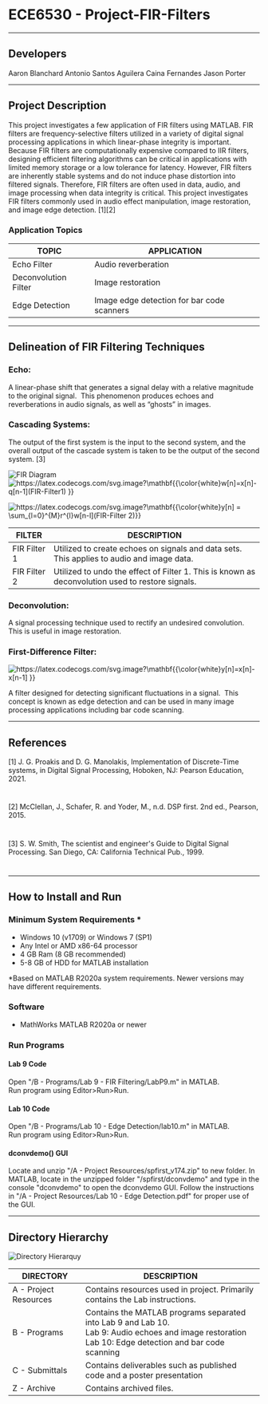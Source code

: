 # ECE6530 - Project-FIR-Filters

---

## Developers
Aaron Blanchard
Antonio Santos Aguilera
Caina Fernandes
Jason Porter




---

## Project Description

This project investigates a few application of FIR filters using MATLAB. FIR filters are frequency-selective filters utilized in a variety of digital signal processing applications in which linear-phase integrity is important.  Because FIR filters are computationally expensive compared to IIR filters, designing efficient filtering algorithms can be critical in applications with limited memory storage or a low tolerance for latency.  However, FIR filters are inherently stable systems and do not induce phase distortion into filtered signals.  Therefore, FIR filters are often used in data, audio, and image processing when data integrity is critical. This project investigates FIR filters commonly used in audio effect manipulation, image restoration, and image edge detection. [1][2]

### Application Topics

| TOPIC                | APPLICATION                                |
| -------------------- | ------------------------------------------ |
| Echo Filter          | Audio reverberation                        |
| Deconvolution Filter | Image restoration                          |
| Edge Detection       | Image edge detection for bar code scanners |


---

## Delineation of FIR Filtering Techniques

### Echo: 

A linear-phase shift that generates a signal delay with a relative magnitude to the original signal.  This phenomenon produces echoes and reverberations in audio signals, as well as “ghosts” in images.

### Cascading Systems: 

The output of the first system is the input to the second system, and the overall output of the cascade system is taken to be the output of the second system. [3]


![FIR Diagram](https://user-images.githubusercontent.com/100549490/166173153-637e9b12-26b2-43a1-802d-3d5b7944050c.svg)
<img src="https://latex.codecogs.com/svg.image?\mathbf{{\color{white}w[n]=x[n]-q[n-1](FIR-Filter1)&space;}}" title="https://latex.codecogs.com/svg.image?\mathbf{{\color{white}w[n]=x[n]-q[n-1](FIR-Filter1) }}" />

<img src="https://latex.codecogs.com/svg.image?\mathbf{{\color{white}y[n]&space;=&space;\sum_{l=0}^{M}r^{l}w[n-l](FIR-Filter&space;2)}}&space;" title="https://latex.codecogs.com/svg.image?\mathbf{{\color{white}y[n] = \sum_{l=0}^{M}r^{l}w[n-l](FIR-Filter 2)}} " />

| FILTER       | DESCRIPTION                                                  |
| ------------ | ------------------------------------------------------------ |
| FIR Filter 1 | Utilized to create echoes on signals and data sets.  This applies to audio and image data. |
| FIR Filter 2 | Utilized to undo the effect of Filter 1.  This is known as deconvolution used to restore signals. |

### Deconvolution:

A signal processing technique used to rectify an undesired convolution.  This is useful in image restoration.

### First-Difference Filter: 

<img src="https://latex.codecogs.com/svg.image?\mathbf{{\color{white}y[n]=x[n]-x[n-1]&space;}}" title="https://latex.codecogs.com/svg.image?\mathbf{{\color{white}y[n]=x[n]-x[n-1] }}" />

A filter designed for detecting significant fluctuations in a signal.  This concept is known as edge detection and can be used in many image processing applications including bar code scanning.

---
## References

[1] J. G. Proakis and D. G. Manolakis, Implementation of Discrete-Time systems, in Digital Signal Processing, Hoboken, NJ: Pearson Education, 2021.
#
[2] McClellan, J., Schafer, R. and Yoder, M., n.d. DSP first. 2nd ed., Pearson, 2015.
#
[3] S. W. Smith, The scientist and engineer's Guide to Digital Signal Processing. San Diego, CA: California Technical Pub., 1999.
#
---
## How to Install and Run

### Minimum System Requirements *

- Windows 10 (v1709) or Windows 7 (SP1)
- Any Intel or AMD x86-64 processor
- 4 GB Ram (8 GB recommended)
- 5-8 GB of HDD for MATLAB installation

*Based on MATLAB R2020a system requirements. Newer versions may have different requirements.

### Software

- MathWorks MATLAB R2020a or newer

### Run Programs

#### Lab 9 Code
Open "/B - Programs/Lab 9 - FIR Filtering/LabP9.m" in MATLAB.  
Run program using Editor>Run>Run.

#### Lab 10 Code
Open "/B - Programs/Lab 10 - Edge Detection/lab10.m" in MATLAB.  
Run program using Editor>Run>Run.

#### dconvdemo() GUI
Locate and unzip "/A - Project Resources/spfirst_v174.zip" to new folder.
In MATLAB, locate in the unzipped folder "/spfirst/dconvdemo" and type in the console "dconvdemo" to open the dconvdemo GUI. 
Follow the instructions in "/A - Project Resources/Lab 10 - Edge Detection.pdf" for proper use of the GUI.




---

## Directory Hierarchy

![Directory Hierarquy](https://user-images.githubusercontent.com/100549490/166179732-e161bd92-3cc5-41f7-bd38-b7301c325056.svg)

| DIRECTORY             | DESCRIPTION                                                  |
| --------------------- | ------------------------------------------------------------ |
| A - Project Resources | Contains resources used in project.  Primarily contains the Lab instructions. |
| B - Programs          | Contains the MATLAB programs separated into Lab 9 and Lab 10. <br />Lab 9: Audio echoes and image restoration <br />Lab 10: Edge detection and bar code scanning |
| C - Submittals        | Contains deliverables such as published code and a poster presentation |
| Z - Archive           | Contains archived files.                                     |

